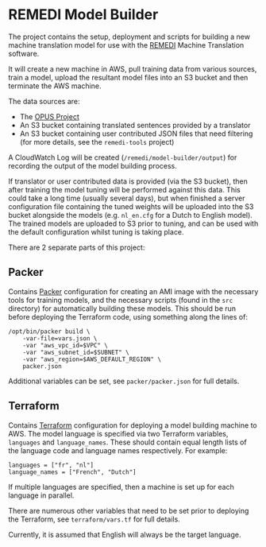 # REMEDI Model Builder

The project contains the setup, deployment and scripts for building a new machine translation model for use with the
[REMEDI](https://github.com/ivan-zapreev/Distributed-Translation-Infrastructure) Machine Translation software.

It will create a new machine in AWS, pull training data from various sources, train a model, upload the resultant
model files into an S3 bucket and then terminate the AWS machine.

The data sources are:

* The [OPUS Project](http://opus.nlpl.eu/)
* An S3 bucket containing translated sentences provided by a translator 
* An S3 bucket containing user contributed JSON files that need filtering (for more details, see the `remedi-tools` project)

A CloudWatch Log will be created (`/remedi/model-builder/output`) for recording the output of the model building process.

If translator or user contributed data is provided (via the S3 bucket), then after training the model tuning will be performed against this data.
This could take a long time (usually several days), but when finished a server configuration file containing the tuned weights
will be uploaded into the S3 bucket alongside the models (e.g. `nl_en.cfg` for a Dutch to English model).
The trained models are uploaded to S3 prior to tuning, and can be used with the default configuration whilst tuning is taking place. 

There are 2 separate parts of this project:

## Packer

Contains [Packer](https://www.packer.io/) configuration for creating an AMI image with the necessary
tools for training models, and the necessary scripts (found in the `src` directory) for automatically building these models.
This should be run before deploying the Terraform code, using something along the lines of:

```
/opt/bin/packer build \
    -var-file=vars.json \
    -var "aws_vpc_id=$VPC" \
    -var "aws_subnet_id=$SUBNET" \
    -var "aws_region=$AWS_DEFAULT_REGION" \
    packer.json

```

Additional variables can be set, see `packer/packer.json` for full details.

## Terraform

Contains [Terraform](https://www.terraform.io/) configuration for deploying a model building machine to AWS.
The model language is specified via two Terraform variables, `languages` and `language_names`. These should
contain equal length lists of the language code and language names respectively. For example:

```
languages = ["fr", "nl"]
language_names = ["French", "Dutch"]
```

If multiple languages are specified, then a machine is set up for each language in parallel.

There are numerous other variables that need to be set prior to deploying the Terraform, see `terraform/vars.tf` for full details.

Currently, it is assumed that English will always be the target language.